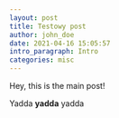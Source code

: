 ```yaml
---
layout: post
title: Testowy post
author: john_doe
date: 2021-04-16 15:05:57
intro_paragraph: Intro
categories: misc
---
```

Hey, this is the main post!

Yadda **yadda** yadda